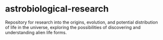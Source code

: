 # astrobiological-research
Repository for research into the origins, evolution, and potential distribution of life in the universe, exploring the possibilities of discovering and understanding alien life forms.
